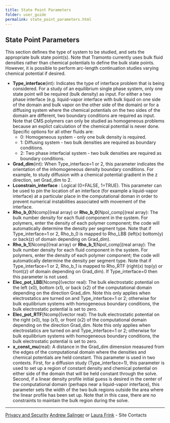 ```yaml
---
title: State Point Parameters
folder: user_guide
permalink: state_point_parameters.html
---
```


## State Point Parameters

This section defines the type of system to be studied, and sets the appropriate bulk state point(s). Note that Tramonto currently uses bulk fluid densities rather than chemical potentials to define the bulk state points. However, it is possible to perform arc-length continuation studies varying chemical potential if desired.

*   **Type_interface**(int): Indicates the type of interface problem that is being considered. For a study of an equilibrium single phase system, only one state point will be required (bulk density) as input. For either a two phase interface (e.g. liquid-vapor interface with bulk liquid on one side of the domain and bulk vapor on the other side of the domain) or for a diffusing system where the chemical potentials on the two sides of the domain are different, two boundary conditions are required as input. Note that CMS polymers can only be studied as homogeneous problems because an explict calculation of the chemical potential is never done. Specific options for all other fluids are:
    *   0: Homogeneous system - only one bulk density is required.
    *   1: Diffusing system - two bulk densities are required as boundary conditions.
    *   2: Two phase interfacial system - two bulk densities are required as boundary conditions.
*   **Grad_dim**(int): When Type_interface=1 or 2, this parameter indicates the orientation of the inhomogeneous density boundary conditions. For example, to study diffusion with a chemical potential gradient in the z direction, set Grad_dim to 2\.
*   **Lconstrain_interface** : Logical (0=FALSE, 1=TRUE). This parameter can be used to pin the location of an interface (for example a liquid-vapor interface) at a particular place in the computational doman in order to prevent numerical instabilities associated with movement of the interface.
*   **Rho_b_0**[Ncomp](real array) or **Rho_b_0**[Npol_comp](real array): The bulk number density for each fluid component in the system. For polymers, enter the density of each polymer component; the code will automatically determine the density per segment type. Note that if Type_interface=1 or 2, Rho_b_0 is mapped to Rho_LBB (left(x) bottom(y) or back(z) of domain depending on Grad_dim).
*   **Rho_b_1**[Ncomp](real array) or **Rho_b_1**[Npol_comp](real array): The bulk number density for each fluid component in the system. For polymers, enter the density of each polymer component; the code will automatically determine the density per segment type. Note that if Type_interface=1 or 2, Rho_b_1 is mapped to Rho_RTF (right(x) top(y) or front(z) of domain depending on Grad_dim). If Type_interface=0 then this parameter is not used.
*   **Elec_pot_LBB**[Ncomp](vector real): The bulk electrostatic potential on the left (x0), bottom (x1), or back (x2) of the computational domain depending on the direction Grad_dim. Note this only applies when electrostatics are turned on and Type_interface=1 or 2; otherwise for bulk equilibrium systems with homogeneous boundary conditions, the bulk electrostatic potential is set to zero.
*   **Elec_pot_RTF**[Ncomp](vector real): The bulk electrostatic potential on the right (x0), top (x1), or front (x2) of the computational domain depending on the direction Grad_dim. Note this only applies when electrostatics are turned on and Type_interface=1 or 2; otherwise for bulk equilibrium systems with homogeneous boundary conditions, the bulk electrostatic potential is set to zero.
*   **x_const_mu**(real): A distance in the Grad_dim dimension measured from the edges of the computational domain where the densities and chemical potentials are held constant. This parameter is used in two contexts. First, for a diffusion study (Type_interface=1), this parameter is used to set up a region of constant density and chemical potential on either side of the domain that will be held constant through the solve. Second, if a linear density profile initial guess is desired in the center of the computational domain (perhaps near a liquid-vapor interface), this parameter sets the width of the two bulk regions outside the area where the linear profile has been set up. Note that in this case, there are no constraints to maintain the bulk region during the solve.

***

[Privacy and Security](http://www.sandia.gov/general/privacy-security/index.html)
[Andrew Salinger](mailto:agsalin@sandia.gov) or [Laura Frink](mailto:ljfrink@colderinsights.com) - Site Contacts 